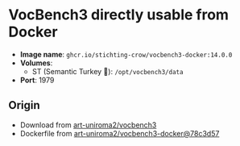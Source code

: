# VocBench3 directly usable from Docker

- **Image name**: `ghcr.io/stichting-crow/vocbench3-docker:14.0.0`
- **Volumes**: 
  - ST (Semantic Turkey 🦃): `/opt/vocbench3/data`
- **Port**: 1979

## Origin

- Download from [art-uniroma2/vocbench3](https://bitbucket.org/art-uniroma2/vocbench3/downloads/)
- Dockerfile from [art-uniroma2/vocbench3-docker@78c3d57](https://bitbucket.org/art-uniroma2/vocbench3-docker/src/78c3d57/14.0.0/Dockerfile)
